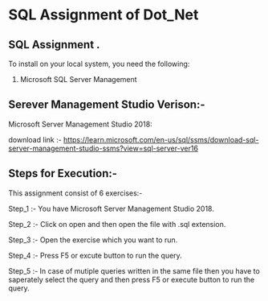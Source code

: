 
#  SQL Assignment of Dot_Net


##  SQL Assignment .

To install on your local system, you need the following:

1) Microsoft SQL Server Management 


##  Serever Management Studio Verison:-

 Microsoft Server Management Studio 2018:

download link :- https://learn.microsoft.com/en-us/sql/ssms/download-sql-server-management-studio-ssms?view=sql-server-ver16


##  Steps for Execution:- 

This assignment consist of 6 exercises:-

Step_1 :- You have Microsoft Server Management Studio 2018.

Step_2 :- Click on open and then open the file with .sql extension.

Step_3 :- Open the exercise which you want to run.

Step_4 :- Press F5 or excute button to run the query.

Step_5 :- In case of mutiple queries written in the same file then you have to saperately select the query and 
	    then press F5 or execute button to run the query.



